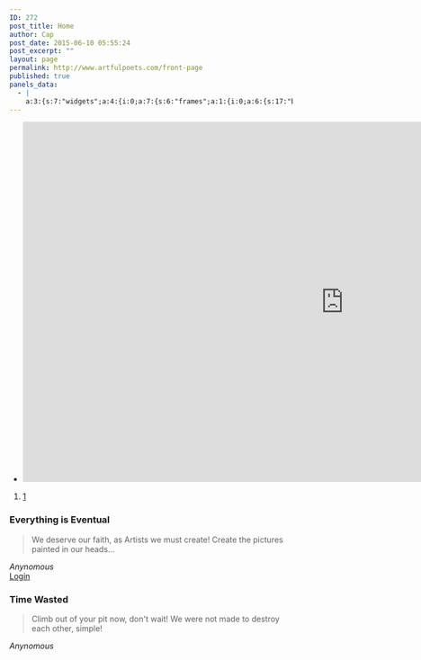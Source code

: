 ```yaml
---
ID: 272
post_title: Home
author: Cap
post_date: 2015-06-10 05:55:24
post_excerpt: ""
layout: page
permalink: http://www.artfulpoets.com/front-page
published: true
panels_data:
  - |
    a:3:{s:7:"widgets";a:4:{i:0;a:7:{s:6:"frames";a:1:{i:0;a:6:{s:17:"background_videos";a:1:{i:0;a:4:{s:4:"file";i:0;s:3:"url";s:34:"https://youtu.be/9VzpCmRtCL0?t=26s";s:6:"format";s:9:"video/mp4";s:6:"height";i:0;}}s:16:"background_image";i:0;s:21:"background_image_type";s:5:"cover";s:16:"foreground_image";i:0;s:3:"url";s:0:"";s:10:"new_window";b:0;}}s:5:"speed";i:800;s:7:"timeout";i:8000;s:13:"nav_color_hex";s:7:"#FFFFFF";s:9:"nav_style";s:4:"thin";s:8:"nav_size";i:25;s:11:"panels_info";a:6:{s:5:"class";s:31:"SiteOrigin_Widget_Slider_Widget";s:3:"raw";b:0;s:4:"grid";i:0;s:4:"cell";i:0;s:2:"id";i:0;s:5:"style";a:1:{s:18:"background_display";s:4:"tile";}}}i:1;a:5:{s:5:"title";s:22:"Everything is Eventual";s:10:"blockquote";s:92:"We deserve our faith, as Artists we must create! Create the pictures painted in our heads...";s:4:"cite";s:9:"Anynomous";s:9:"image_uri";s:0:"";s:11:"panels_info";a:6:{s:5:"class";s:17:"Moesia_Blockquote";s:3:"raw";b:0;s:4:"grid";i:1;s:4:"cell";i:0;s:2:"id";i:1;s:5:"style";a:1:{s:18:"background_display";s:4:"tile";}}}i:2;a:6:{s:4:"text";s:5:"Login";s:3:"url";s:178:"http://www.artfulpoets.com/wp-login.php?redirect_to=http%3A%2F%2Fwww.artfulpoets.com%2Fwp-admin%2Fpost.php%3Fpost%3D272%26loggedout%3Dtrue&reauth=1#038;action=edit&#038;message=1";s:5:"align";s:6:"center";s:12:"origin_style";s:12:"simple:black";s:10:"new_window";b:0;s:11:"panels_info";a:6:{s:5:"class";s:31:"SiteOrigin_Panels_Widget_Button";s:3:"raw";b:0;s:4:"grid";i:1;s:4:"cell";i:1;s:2:"id";i:2;s:5:"style";a:1:{s:18:"background_display";s:4:"tile";}}}i:3;a:5:{s:5:"title";s:11:"Time Wasted";s:10:"blockquote";s:86:"Climb out of your pit now, don't wait! We were not made to destroy each other, simple!";s:4:"cite";s:9:"Anynomous";s:9:"image_uri";s:0:"";s:11:"panels_info";a:6:{s:5:"class";s:17:"Moesia_Blockquote";s:3:"raw";b:0;s:4:"grid";i:1;s:4:"cell";i:2;s:2:"id";i:3;s:5:"style";a:1:{s:18:"background_display";s:4:"tile";}}}}s:5:"grids";a:2:{i:0;a:2:{s:5:"cells";i:1;s:5:"style";a:0:{}}i:1;a:2:{s:5:"cells";i:3;s:5:"style";a:0:{}}}s:10:"grid_cells";a:4:{i:0;a:2:{s:4:"grid";i:0;s:6:"weight";i:1;}i:1;a:2:{s:4:"grid";i:1;s:6:"weight";d:0.33333333333333331;}i:2;a:2:{s:4:"grid";i:1;s:6:"weight";d:0.33333333333333331;}i:3;a:2:{s:4:"grid";i:1;s:6:"weight";d:0.33333333333333331;}}}
---
```

<ul class="sow-slider-images" data-settings="{&quot;pagination&quot;:true,&quot;speed&quot;:800,&quot;timeout&quot;:8000}">
	<li class="sow-slider-image sow-slider-image-cover" style="background-image: url();"><iframe src="https://www.youtube.com/embed/9VzpCmRtCL0?start=26&amp;feature=oembed" width="1140" height="641" frameborder="0" allowfullscreen="allowfullscreen"></iframe></li>
</ul>
<ol class="sow-slider-pagination">
	<li><a href="#" data-goto="0">1</a></li>
</ol>
<section id="blockquote" class="blockquote-area">
<h3 class="widget-title"><span class="wow bounce">Everything is Eventual</span></h3>
<blockquote class="wow fadeInUp">We deserve our faith, as Artists we must create! Create the pictures painted in our heads...</blockquote>
<cite class="wow fadeInUp">Anynomous</cite>

</section><a href="http://www.artfulpoets.com/wp-login.php?redirect_to=http%3A%2F%2Fwww.artfulpoets.com%2Fwp-admin%2Fpost.php%3Fpost%3D272%26loggedout%3Dtrue&amp;reauth=1#038;action=edit&amp;message=1"> Login</a>

<section id="blockquote" class="blockquote-area">
<h3 class="widget-title"><span class="wow bounce">Time Wasted</span></h3>
<blockquote class="wow fadeInUp">Climb out of your pit now, don't wait! We were not made to destroy each other, simple!</blockquote>
<cite class="wow fadeInUp">Anynomous</cite>

</section>